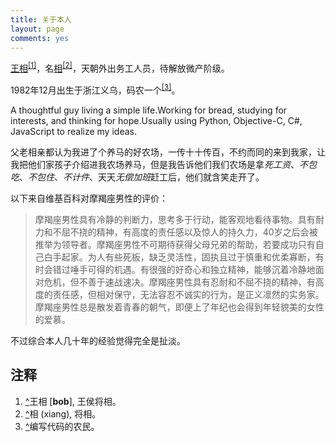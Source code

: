 ```yaml
---
title: 关于本人
layout: page
comments: yes
---
```

<link rel="stylesheet" media="all" href="/media/css/han.css">
<script type="text/javascript" src="/media/js/han.js"></script>

<p><a href="http://weibo.com/u/2096333467" title="微博" class="n fn full-name url" rel="external"><u class="family-name">王</u><u class="given-name">相</u></a><sup><a id="ref-1" href="#ref-note-1">[1]</a></sup>，名<u class="nickname">相</u><sup><a id="ref-2" href="#ref-note-2">[2]</a></sup>，<span class="title">天朝外出务工人员</span>，待解放微产阶级。</p>
<p><time datetime="1984-08-28T09:00">1982年12月</time>出生于浙江义乌，码农一个<sup><a id="ref-3" href="#ref-note-3">[3]</a></sup>。</p>

<p>A thoughtful guy living a simple life.Working for bread, studying for interests, and thinking for hope.Usually using Python, Objective-C, C#, JavaScript to realize my ideas.</p>

<p>父老相亲都认为我进了个养马的好农场，一传十十传百，不约而同的来到我家，让我把他们家孩子介绍进我农场养马，但是我告诉他们我们农场是拿<em>死工资</em>、<em>不包吃</em>、<em>不包住</em>、<em>不计件</em>、天天<em>无偿加班</em>赶工后，他们就含笑走开了。</p>



以下来自维基百科对摩羯座男性的评价：

<blockquote><p>摩羯座男性具有冷静的判断力，思考多于行动，能客观地看待事物。具有耐力和不屈不挠的精神，有高度的责任感以及惊人的持久力，40岁之后会被推举为领导者。摩羯座男性不可期待获得父母兄弟的帮助，若要成功只有自己白手起家。为人有些死板，缺乏灵活性，固执且过于慎重和优柔寡断，有时会错过唾手可得的机遇。有很强的好奇心和独立精神，能够沉着冷静地面对危机，但不善于速战速决。摩羯座男性具有忍耐和不屈不挠的精神，有高度的责任感，但相对保守，无法容忍不诚实的行为，是正义凛然的实务家。摩羯座男性总是散发着青春的朝气，即便上了年纪也会得到年轻貌美的女性的爱慕。</p></blockquote>

不过综合本人几十年的经验觉得完全是扯淡。

<h2>注释</h2>
<ol class="notes">

<li id="ref-note-1"><a href="#ref-1">^</a>王相 [<strong>bob</strong>], 王侯将相。</li>
<li id="ref-note-2"><a href="#ref-2">^</a>相 (xiang), 将相。</li>
<li id="ref-note-3"><a href="#ref-3">^</a>编写代码的农民。</li>
</ol>